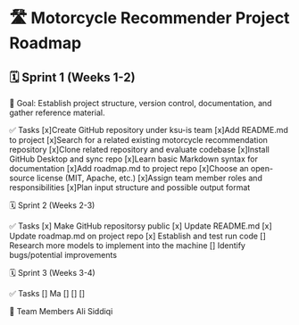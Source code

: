 # 🛣️ Motorcycle Recommender Project Roadmap

## 🗓️ Sprint 1 (Weeks 1-2)

🎯 Goal:
Establish project structure, version control, documentation, and gather reference material.

✅ Tasks
 [x]Create GitHub repository under ksu-is team
 [x]Add README.md to project
 [x]Search for a related existing motorcycle recommendation repository
 [x]Clone related repository and evaluate codebase
 [x]Install GitHub Desktop and sync repo
 [x]Learn basic Markdown syntax for documentation
 [x]Add roadmap.md to project repo
 [x]Choose an open-source license (MIT, Apache, etc.)
 [x]Assign team member roles and responsibilities
 [x]Plan input structure and possible output format
 
🗓️ Sprint 2 (Weeks 2-3)

✅ Tasks
[x] Make GitHub repositorsy public
[x] Update README.md
[x] Update roadmap.md on project repo
[x] Establish and test run code
[] Research more models to implement into the machine
[] Identify bugs/potential improvements

🗓️ Sprint 3 (Weeks 3-4)

✅ Tasks
[] Ma
[]
[]
[]

👤 Team Members
Ali Siddiqi
